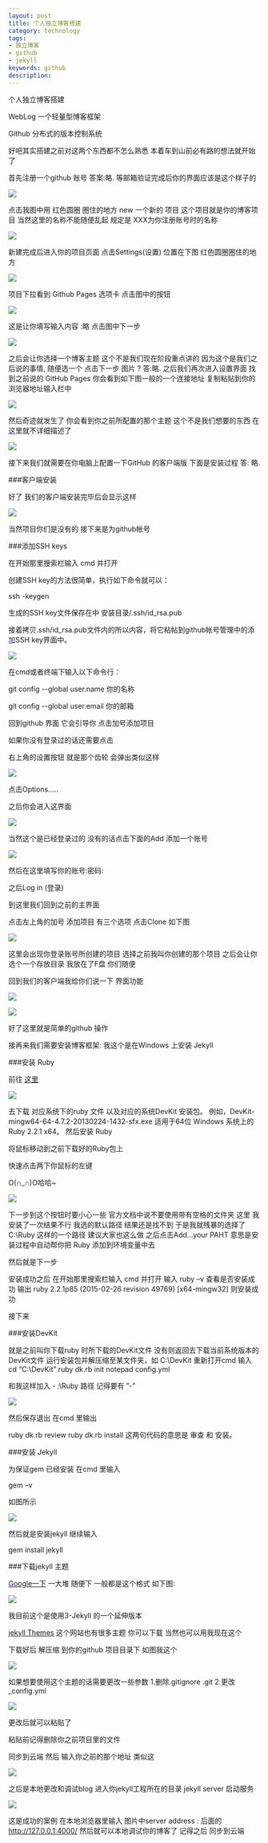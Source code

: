 ```yaml
---
layout: post
title: 个人独立博客搭建
category: technology
tags:
- 独立博客
- github
- jekyll
keywords: github
description: 
---
```


个人独立博客搭建

WebLog 一个轻量型博客框架

Github  分布式的版本控制系统

好吧其实搭建之前对这两个东西都不怎么熟悉
本着车到山前必有路的想法就开始了

首先注册一个github 账号  答案:略.
等邮箱验证完成后你的界面应该是这个样子的

![](\assets\img\blog_img\a.png)

 
点击我图中用 红色圆圈 圈住的地方 new 一个新的 项目 这个项目就是你的博客项目
当然这里的名称不能随便乱起 规定是 XXX为你注册账号时的名称

![](\assets\img\blog_img\b.png)
 
新建完成后进入你的项目页面 点击Settings(设置) 位置在下图 红色圆圈圈住的地方 

![](\assets\img\blog_img\c.png)
 
项目下拉看到 Github Pages 选项卡 点击图中的按钮 

 ![](\assets\img\blog_img\d.png)
 
这是让你填写输入内容 :略 
点击图中下一步

 ![](\assets\img\blog_img\e.png)
 
之后会让你选择一个博客主题 这个不是我们现在阶段重点讲的 
因为这个是我们之后说的事情, 随便选一个 点击下一步
图片 ? 
答:略.
之后我们再次进入设置界面 找到之前说的 GitHub Pages 你会看到如下图一般的一个连接地址 复制粘贴到你的浏览器地址输入栏中
 
 ![](\assets\img\blog_img\f.png)
 
然后奇迹就发生了 你会看到你之前所配置的那个主题 这个不是我们想要的东西 在这里就不详细描述了 
 
![](\assets\img\blog_img\j.png)

接下来我们就需要在你电脑上配置一下GitHub 的客户端版 下面是安装过程
答: 略.

###客户端安装

好了 我们的客户端安装完毕后会显示这样

![](\assets\img\blog_img\h.png)


当然项目你们是没有的 
接下来是为github帐号

###添加SSH keys

在开始那里搜索栏输入 cmd 并打开

创建SSH key的方法很简单，执行如下命令就可以：

ssh -keygen

生成的SSH key文件保存在中 安装目录/.ssh/id_rsa.pub

接着拷贝.ssh/id_rsa.pub文件内的所以内容，将它粘帖到github帐号管理中的添加SSH key界面中。
 
  ![](\assets\img\blog_img\i.png)

在cmd或者终端下输入以下命令行：

git config --global user.name 你的名称

git config --global user.email 你的邮箱



回到github 界面
它会引导你 点击加号添加项目 

如果你没有登录过的话还需要点击

右上角的设置按钮 就是那个齿轮 会弹出类似这样

 ![](\assets\img\blog_img\g.png)
 
点击Options…..

之后你会进入这界面

 ![](\assets\img\blog_img\k.png)
 
当然这个是已经登录过的 没有的话点击下面的Add 添加一个账号

 ![](\assets\img\blog_img\l.png)
 
然后在这里填写你的账号:密码:
  
之后Log in (登录)



到这里我们回到之前的主界面 


点击左上角的加号 添加项目 有三个选项 点击Clone 如下图

  ![](\assets\img\blog_img\m.png)
  
这里会出现你登录账号所创建的项目  选择之前我叫你创建的那个项目 之后会让你选个一个存放目录 我放在了F盘 你们随便

回到我们的客户端我给你们说一下 界面功能
 
 ![](\assets\img\blog_img\n.png)
 
 ![](\assets\img\blog_img\o.png)
 
好了这里就是简单的github 操作 

接再来我们需要安装博客框架: 
我这个是在Windows 上安装 Jekyll

###安装 Ruby

前往 [这里](http://rubyinstaller.org/downloads/)

 ![](\assets\img\blog_img\p.png)
 
去下载 对应系统下的ruby 文件 以及对应的系统DevKit 安装包。 例如，DevKit-mingw64-64-4.7.2-20130224-1432-sfx.exe      适用于64位 Windows 系统上的 
Ruby 2.2.1 x64。
然后安装 Ruby 

将鼠标移动到之前下载好的Ruby包上

快速点击两下你鼠标的左键

O(∩_∩)O哈哈~

 ![](\assets\img\blog_img\q.png)
 
下一步到这个按钮时要小心一些 官方文档中说不要使用带有空格的文件夹 这里
我安装了一次结果不行 我选的默认路径 结果还是找不到 于是我就残暴的选择了
C:\Ruby 这样的一个路径 建议大家也这么做 之后点击Add…your PAHT 意思是安装过程中自动帮你把 Ruby 添加到环境变量中去 



然后就是下一步
 


安装成功之后 在开始那里搜索栏输入 cmd 并打开
 输入 ruby –v 查看是否安装成功 
输出  ruby 2.2.1p85 (2015-02-26 revision 49769) [x64-mingw32] 
则安装成功

接下来

###安装DevKit

就是之前叫你下载ruby 时所下载的DevKit文件 
没有则返回去下载当前系统版本的DevKit文件
运行安装包并解压缩至某文件夹，如 C:\DevKit
重新打开cmd
输入
cd “C:\DevKit”
ruby dk.rb init
notepad config.yml

和我这样加入 - :\Ruby 路径 记得要有 ”-” 

![](\assets\img\blog_img\r.png)


然后保存退出
在cmd 里输出 

ruby dk.rb review 
ruby dk.rb install
这两句代码的意思是 
审查 和 安装。

###安装 Jekyll

为保证gem 已经安装
在cmd 里输入

gem –v

如图所示

![](\assets\img\blog_img\s.png)
  
然后就是安装jekyll 继续输入

gem install jekyll


###下载jekyll  主题 

[Google一下](https://www.google.com/?gws_rd=ssl#q=jekyll+%E4%B8%BB%E9%A2%98) 一大堆
随便下 一般都是这个格式 如下图:
 

![](\assets\img\blog_img\y.png)
 
我目前这个是使用3-Jekyll 的一个延伸版本


[jekyll Themes](http://jekyllthemes.org/)
这个网站也有很多主题 你可以下载 当然也可以用我现在这个

下载好后 解压缩 到你的github 项目目录下 如图我这个


![](\assets\img\blog_img\u.png)
 
如果想要使用这个主题的话需要更改一些参数
1.删除.gitignore   .git 
2.更改 _config.yml 

![](\assets\img\blog_img\x.png)

更改后就可以粘贴了

粘贴前记得删除你之前项目里的文件

同步到云端 然后 输入你之前的那个地址 类似这
 
![](\assets\img\blog_img\v.png)

之后是本地更改和调试blog
进入你jekyll工程所在的目录 jekyll server 启动服务 

![](\assets\img\blog_img\w.png)

这是成功的案例 在本地浏览器里输入 图片中server address : 后面的 http://127.0.0.1:4000/
然后就可以本地调试你的博客了 记得之后 同步到云端


























